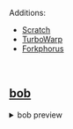 
Additions:<br>
<ul>
  <li><a href="https://scratch.mit.edu/" target="_blank">Scratch</a></li>
  <li><a href="https://turbowarp.org/" target="_blank">TurboWarp</a></li>
  <li><a href="https://forkphorus.github.io/" target="_blank">Forkphorus</a></li>
</ul>
<br>

## <a href="https://liutyiartur.github.io/scratch_bob/files/index.html" target="_blank">bob</a>

<details>
  <summary>bob preview</summary><br>

  <a href="https://liutyiartur.github.io/scratch_bob/files/index.html" target="_blank">
    <img src="https://raw.githubusercontent.com/liutyiartur/scratch_bob/refs/heads/main/files/prev.jpg" alt="prev" style="border-radius: 16px;">  
  </a>    
</details>